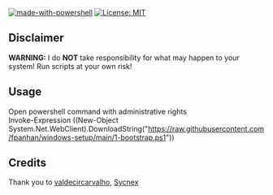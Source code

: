
[![made-with-powershell](https://img.shields.io/badge/PowerShell-1f425f?logo=Powershell)](https://microsoft.com/PowerShell)
[![License: MIT](https://img.shields.io/badge/License-MIT-yellow.svg)](https://opensource.org/licenses/MIT)

## Disclaimer

**WARNING:** I do **NOT** take responsibility for what may happen to your system! Run scripts at your own risk!

## Usage

Open powershell command with administrative rights<br>
Invoke-Expression ((New-Object System.Net.WebClient).DownloadString("https://raw.githubusercontent.com/fpanhan/windows-setup/main/1-bootstrap.ps1"))

## Credits

Thank you to [valdecircarvalho](https://github.com/valdecircarvalho/), [Sycnex](https://github.com/Sycnex)
